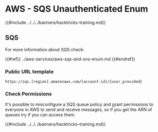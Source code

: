 # AWS - SQS Unauthenticated Enum

{{#include ../../../banners/hacktricks-training.md}}

## SQS

For more information about SQS check:

{{#ref}}
../aws-services/aws-sqs-and-sns-enum.md
{{#endref}}

### Public URL template

```
https://sqs.[region].amazonaws.com/[account-id]/{user_provided}
```

### Check Permissions

It's possible to misconfigure a SQS queue policy and grant permissions to everyone in AWS to send and receive messages, so if you get the ARN of queues try if you can access them.

{{#include ../../../banners/hacktricks-training.md}}
